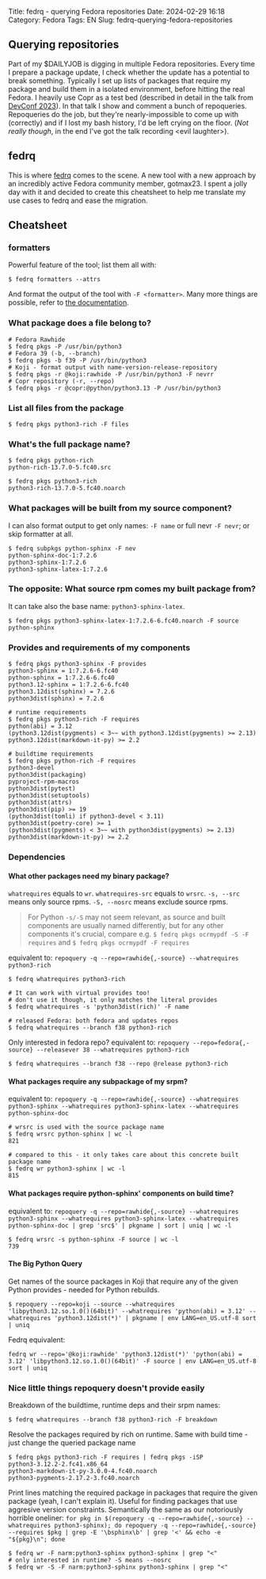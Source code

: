 Title: fedrq - querying Fedora repositories
Date: 2024-02-29 16:18
Category: Fedora
Tags: EN
Slug: fedrq-querying-fedora-repositories

## Querying repositories

Part of my $DAILYJOB is digging in multiple Fedora repositories.
Every time I prepare a package update, I check whether the update has a potential to break something.
Typically I set up lists of packages that require my package and build them in a isolated environment, before hitting the real Fedora.
I heavily use Copr as a test bed (described in detail in the talk from [DevConf 2023](./devconf-2023-packaging-talk.html)).
In that talk I show and comment a bunch of repoqueries.
Repoqueries do the job, but they're nearly-impossible to come up with (correctly) and if I lost my bash history, I'd be left crying on the floor.
(_Not really though_, in the end I've got the talk recording \<evil laughter\>).

## fedrq

This is where [fedrq](https://fedrq.gtmx.me/) comes to the scene. A new tool with a new approach by an incredibly active Fedora community member, gotmax23.
I spent a jolly day with it and decided to create this cheatsheet to help me translate my use cases to fedrq and ease the migration.

## Cheatsheet

### formatters

Powerful feature of the tool; list them all with:
```
$ fedrq formatters --attrs
```
And format the output of the tool with `-F <formatter>`.
Many more things are possible, refer to [the documentation](https://fedrq.gtmx.me/fedrq1/#formatters_1).

### What package does a file belong to?

```
# Fedora Rawhide
$ fedrq pkgs -P /usr/bin/python3
# Fedora 39 (-b, --branch)
$ fedrq pkgs -b f39 -P /usr/bin/python3
# Koji - format output with name-version-release-repository
$ fedrq pkgs -r @koji:rawhide -P /usr/bin/python3 -F nevrr
# Copr repository (-r, --repo)
$ fedrq pkgs -r @copr:@python/python3.13 -P /usr/bin/python3
```

### List all files from the package

```
$ fedrq pkgs python3-rich -F files
```

### What's the full package name?

```
$ fedrq pkgs python-rich
python-rich-13.7.0-5.fc40.src

$ fedrq pkgs python3-rich
python3-rich-13.7.0-5.fc40.noarch
```

### What packages will be built from my source component?

I can also format output to get only names: `-F name` or full nevr `-F nevr`; or skip formatter at all.

```
$ fedrq subpkgs python-sphinx -F nev
python-sphinx-doc-1:7.2.6
python3-sphinx-1:7.2.6
python3-sphinx-latex-1:7.2.6
```

### The opposite: What source rpm comes my built package from?

It can take also the base name: `python3-sphinx-latex`.

```
$ fedrq pkgs python3-sphinx-latex-1:7.2.6-6.fc40.noarch -F source
python-sphinx
```

### Provides and requirements of my components

```
$ fedrq pkgs python3-sphinx -F provides
python3-sphinx = 1:7.2.6-6.fc40
python-sphinx = 1:7.2.6-6.fc40
python3.12-sphinx = 1:7.2.6-6.fc40
python3.12dist(sphinx) = 7.2.6
python3dist(sphinx) = 7.2.6

# runtime requirements
$ fedrq pkgs python3-rich -F requires
python(abi) = 3.12
(python3.12dist(pygments) < 3~~ with python3.12dist(pygments) >= 2.13)
python3.12dist(markdown-it-py) >= 2.2

# buildtime requirements
$ fedrq pkgs python-rich -F requires
python3-devel
python3dist(packaging)
pyproject-rpm-macros
python3dist(pytest)
python3dist(setuptools)
python3dist(attrs)
python3dist(pip) >= 19
(python3dist(tomli) if python3-devel < 3.11)
python3dist(poetry-core) >= 1
(python3dist(pygments) < 3~~ with python3dist(pygments) >= 2.13)
python3dist(markdown-it-py) >= 2.2
```

### Dependencies

#### What other packages need my binary package?

`whatrequires` equals to `wr`.
`whatrequires-src` equals to `wrsrc`.
`-s, --src` means only source rpms.
`-S, --nosrc` means exclude source rpms.

> For Python `-s/-S` may not seem relevant, as source and built components are usually named differently,
> but for any other components it's crucial, compare e.g.
> `$ fedrq pkgs ocrmypdf -S -F requires` and
> `$ fedrq pkgs ocrmypdf -F requires`


equivalent to: `repoquery -q --repo=rawhide{,-source} --whatrequires python3-rich`

```
$ fedrq whatrequires python3-rich

# It can work with virtual provides too!
# don't use it though, it only matches the literal provides
$ fedrq whatrequires -s 'python3dist(rich)' -F name

# released Fedora: both fedora and updates repos
$ fedrq whatrequires --branch f38 python3-rich
```

Only interested in fedora repo?
equivalent to: `repoquery --repo=fedora{,-source} --releasever 38 --whatrequires python3-rich`

```
$ fedrq whatrequires --branch f38 --repo @release python3-rich
```

#### What packages require any subpackage of my srpm?

equivalent to: `repoquery -q --repo=rawhide{,-source} --whatrequires python3-sphinx --whatrequires python3-sphinx-latex --whatrequires python-sphinx-doc`

```
# wrsrc is used with the source package name
$ fedrq wrsrc python-sphinx | wc -l
821

# compared to this - it only takes care about this concrete built package name
$ fedrq wr python3-sphinx | wc -l
815
```

#### What packages require python-sphinx' components on build time?

equivalent to: `repoquery -q --repo=rawhide{,-source} --whatrequires python3-sphinx --whatrequires python3-sphinx-latex --whatrequires python-sphinx-doc | grep 'src$' | pkgname | sort | uniq | wc -l`

```
$ fedrq wrsrc -s python-sphinx -F source | wc -l
739
```

#### The Big Python Query

Get names of the source packages in Koji that require any of the given Python provides - needed for Python rebuilds.
```
$ repoquery --repo=koji --source --whatrequires 'libpython3.12.so.1.0()(64bit)' --whatrequires 'python(abi) = 3.12' --whatrequires 'python3.12dist(*)' | pkgname | env LANG=en_US.utf-8 sort | uniq
```

Fedrq equivalent:
```
fedrq wr --repo='@koji:rawhide' 'python3.12dist(*)' 'python(abi) = 3.12' 'libpython3.12.so.1.0()(64bit)' -F source | env LANG=en_US.utf-8 sort | uniq
```

### Nice little things repoquery doesn't provide easily

Breakdown of the buildtime, runtime deps and their srpm names:

```
$ fedrq whatrequires --branch f38 python3-rich -F breakdown
```

Resolve the packages required by rich on runtime.
Same with build time - just change the queried package name

```
$ fedrq pkgs python3-rich -F requires | fedrq pkgs -iSP
python3-3.12.2-2.fc41.x86_64
python3-markdown-it-py-3.0.0-4.fc40.noarch
python3-pygments-2.17.2-3.fc40.noarch
```

Print lines matching the required package in packages that require the given package (yeah, I can't explain it).
Useful for finding packages that use aggresive version constraints.
Semantically the same as our notoriously horrible oneliner: `for pkg in $(repoquery -q --repo=rawhide{,-source} --whatrequires python3-sphinx); do repoquery -q --repo=rawhide{,-source} --requires $pkg | grep -E '\bsphinx\b' | grep '<' && echo -e "${pkg}\n"; done`

```
$ fedrq wr -F narm:python3-sphinx python3-sphinx | grep "<"
# only interested in runtime? -S means --nosrc
$ fedrq wr -S -F narm:python3-sphinx python3-sphinx | grep "<"
```
